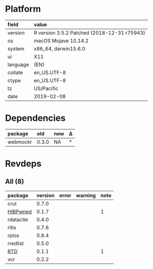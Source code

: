 # Platform

|field    |value                                       |
|:--------|:-------------------------------------------|
|version  |R version 3.5.2 Patched (2018-12-31 r75943) |
|os       |macOS Mojave 10.14.2                        |
|system   |x86_64, darwin15.6.0                        |
|ui       |X11                                         |
|language |(EN)                                        |
|collate  |en_US.UTF-8                                 |
|ctype    |en_US.UTF-8                                 |
|tz       |US/Pacific                                  |
|date     |2019-02-08                                  |

# Dependencies

|package  |old   |new |Δ  |
|:--------|:-----|:---|:--|
|webmockr |0.3.0 |NA  |*  |

# Revdeps

## All (8)

|package                          |version |error |warning |note |
|:--------------------------------|:-------|:-----|:-------|:----|
|crul                             |0.7.0   |      |        |     |
|[HIBPwned](problems.md#hibpwned) |0.1.7   |      |        |1    |
|rdatacite                        |0.4.0   |      |        |     |
|ritis                            |0.7.6   |      |        |     |
|rplos                            |0.8.4   |      |        |     |
|rredlist                         |0.5.0   |      |        |     |
|[RTD](problems.md#rtd)           |0.1.1   |      |        |1    |
|vcr                              |0.2.2   |      |        |     |

